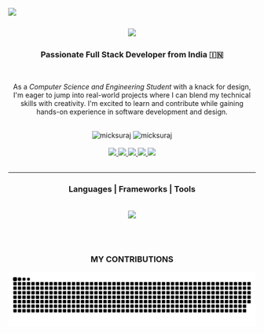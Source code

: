 [![](https://visitcount.itsvg.in/api?id=mick&label=50&pretty=false)](https://visitcount.itsvg.in)

<h3 align="center">
    <img src="https://readme-typing-svg.herokuapp.com/?font=Righteous&size=35&center=true&vCenter=true&width=500&height=70&duration=4000&lines=Hey+Developers;+I'm+Mick+Suraj;I'm+From+Kerala,+India" />
</h3>

<h3 align="center">Passionate Full Stack Developer from India 🇮🇳</h3>

<br/>

<div align="center">
 
As a *Computer Science and Engineering Student* with a knack for design, 
I'm eager to jump into real-world projects where I can blend my technical skills with creativity. 
I'm excited to learn and contribute while gaining hands-on experience in software development and design.

<br/>

 </div>

 <div align="center">
    <img src="https://github-readme-stats.vercel.app/api?username=Micksuraj777&show_icons=true&locale=en&theme=dark" alt="micksuraj" height="150">
    <img src="https://github-readme-streak-stats.herokuapp.com/?user=Micksuraj777&theme=dark" alt="micksuraj" height="150">  
</div>

<br/>

 <div align="center"> 
  <a href="mailto:micksuraj999@gmail.com">
    <img src="https://img.shields.io/badge/Gmail-333333?style=for-the-badge&logo=gmail&logoColor=red" />
  </a>
  <a href="https://www.linkedin.com/in/mick-suraj" target="_blank">
    <img src="https://img.shields.io/badge/LinkedIn-0077B5?style=for-the-badge&logo=linkedin&logoColor=white" target="_blank" />
  </a>
  <a href="https://www.instagram.com/mick_su_raj_?utm_source=qr&igsh=MXZtaTAycGQ3cWQ3Zw==" target="_blank">
    <img src="https://img.shields.io/badge/Instagram-833ab4?style=for-the-badge&logo=instagram&logoColor=white" />
  </a>
  <a href="https://wa.me/8714572312" target="_blank">
    <img src="https://img.shields.io/badge/WhatsApp-25D366?style=for-the-badge&logo=whatsapp&logoColor=white" />
  </a>
  <a href="https://www.facebook.com/YourPageName" target="_blank">
  <img src="https://img.shields.io/badge/Facebook-1877F2?style=for-the-badge&logo=facebook&logoColor=white" />
  </a>

</div><br/>

 <hr/>

<h3 align="center">Languages | Frameworks | Tools</h3>

<br/>

<div align="center">
    <img src="https://skillicons.dev/icons?i=html,css,tailwind,github,figma,git,python,javascript,react,next,java,mysql,c" />
</div>

<br/><br/>



<div align="center">
  <h3> MY CONTRIBUTIONS </h3>
    <picture>
    <source
    media="(prefers-color-scheme: dark)"
    srcset="https://raw.githubusercontent.com/diya-el-fadhil/diya-el-fadhil/output/github-contribution-grid-snake-dark.svg"
  />
  <img alt="snake eating my contributions" src="https://raw.githubusercontent.com/diya-el-fadhil/diya-el-fadhil/output/github-contribution-grid-snake-dark.svg" />

  </picture>
  
  <br/>
</div>
